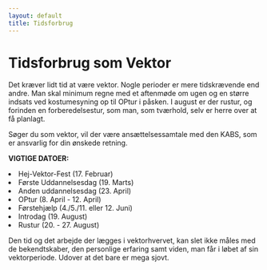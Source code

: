 ```yaml
---
layout: default
title: Tidsforbrug
---
```


<h1>Tidsforbrug som Vektor</h1>

<div id="poster-image-long" style="background-image: url('/static/img/bakerVector.webp');">
</div>

<p>
Det kræver lidt tid at være vektor. Nogle perioder er mere tidskrævende end andre. 
Man skal minimum regne med et aftenmøde om ugen og en større indsats ved kostumesyning op til OPtur i påsken.
I august er der rustur, og forinden en forberedelsestur, som man, som tværhold, selv er herre over at få planlagt.
</p>

<p>
Søger du som vektor, vil der være ansættelsessamtale med den KABS, som er ansvarlig for din ønskede retning.
</p>


<p>
<b>VIGTIGE DATOER:</b>
</p>

<li>Hej-Vektor-Fest (17. Februar)</li>
<li>Første Uddannelsesdag (19. Marts)</li>
<li>Anden uddannelsesdag (23. April)</li>
<li>OPtur (8. April - 12. April)</li>
<li>Førstehjælp (4./5./11. eller 12. Juni)</li>
<li>Introdag (19. August) </li>
<li>Rustur (20. - 27. August)</li>

<p>
Den tid og det arbejde der lægges i vektorhvervet, kan slet ikke måles med de bekendtskaber, den personlige erfaring samt viden, man får i løbet af sin vektorperiode. Udover at det bare er mega sjovt.
</p>
